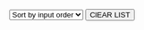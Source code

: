 <div className="list">
        <div className="actions">
          <select name="" >
            <option value="input">Sort by input order</option>
          </select>
          <button>ClEAR LIST</button>
        </div>
      </div>
